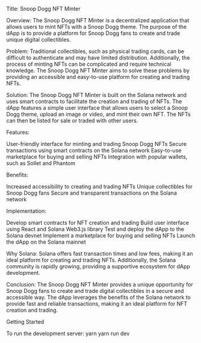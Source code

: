 Title: Snoop Dogg NFT Minter

Overview: The Snoop Dogg NFT Minter is a decentralized application that allows users to mint NFTs with a Snoop Dogg theme. The purpose of the dApp is to provide a platform for Snoop Dogg fans to create and trade unique digital collectibles.

Problem: Traditional collectibles, such as physical trading cards, can be difficult to authenticate and may have limited distribution. Additionally, the process of minting NFTs can be complicated and require technical knowledge. The Snoop Dogg NFT Minter aims to solve these problems by providing an accessible and easy-to-use platform for creating and trading NFTs.

Solution: The Snoop Dogg NFT Minter is built on the Solana network and uses smart contracts to facilitate the creation and trading of NFTs. The dApp features a simple user interface that allows users to select a Snoop Dogg theme, upload an image or video, and mint their own NFT. The NFTs can then be listed for sale or traded with other users.

Features:

User-friendly interface for minting and trading Snoop Dogg NFTs
Secure transactions using smart contracts on the Solana network
Easy-to-use marketplace for buying and selling NFTs
Integration with popular wallets, such as Sollet and Phantom

Benefits:

Increased accessibility to creating and trading NFTs
Unique collectibles for Snoop Dogg fans
Secure and transparent transactions on the Solana network

Implementation:

Develop smart contracts for NFT creation and trading
Build user interface using React and Solana Web3.js library
Test and deploy the dApp to the Solana devnet
Implement a marketplace for buying and selling NFTs
Launch the dApp on the Solana mainnet

Why Solana:
Solana offers fast transaction times and low fees, making it an ideal platform for creating and trading NFTs. Additionally, the Solana community is rapidly growing, providing a supportive ecosystem for dApp development.

Conclusion:
The Snoop Dogg NFT Minter provides a unique opportunity for Snoop Dogg fans to create and trade digital collectibles in a secure and accessible way. The dApp leverages the benefits of the Solana network to provide fast and reliable transactions, making it an ideal platform for NFT creation and trading.

Getting Started

To run the development server:
yarn
yarn run dev
